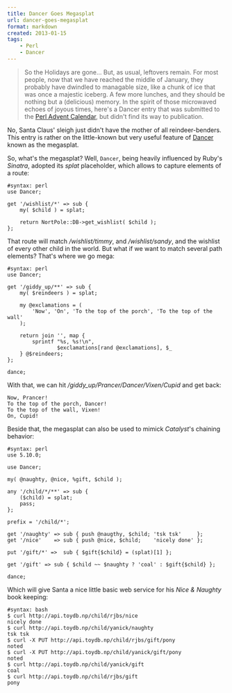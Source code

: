 ```yaml
---
title: Dancer Goes Megasplat
url: dancer-goes-megasplat
format: markdown
created: 2013-01-15
tags:
    - Perl
    - Dancer
---
```


> So the Holidays are gone... But, as usual, leftovers remain. For most
> people, now that we
> have reached the middle of January, they probably have dwindled to managable
> size, like a chunk of ice that was once a majestic iceberg. A few more
> lunches, and they should be nothing but a (delicious) memory.
> In the spirit of those microwaved echoes of joyous times, here's a 
> Dancer entry that was submitted to the [Perl Advent Calendar](http://perladvent.org/), 
> but didn't find its way to publication.

No, Santa Claus' sleigh just didn't have the mother of all reindeer-benders.
This entry is rather on the little-known but very useful feature of
[Dancer](cpan)
known as the megasplat.

So, what's the megasplat? Well, `Dancer`, being heavily influenced by Ruby's
*Sinatra*, adopted its *splat* placeholder, which allows to capture elements
of a route:

    #syntax: perl
    use Dancer;

    get '/wishlist/*' => sub {
        my( $child ) = splat;

        return NortPole::DB->get_wishlist( $child );
    };

That route will match */wishlist/timmy*, and */wishlist/sandy*, and
the wishlist of every other child in the world.  But what if we want to match
several path elements? That's where we go mega:

    #syntax: perl
    use Dancer;

    get '/giddy_up/**' => sub {
        my( $reindeers ) = splat;

        my @exclamations = ( 
            'Now', 'On', 'To the top of the porch', 'To the top of the wall' 
        );

        return join '', map { 
            sprintf "%s, %s!\n",
                    $exclamations[rand @exclamations], $_ 
        } @$reindeers;
    };

    dance;

With that, we can hit */giddy_up/Prancer/Dancer/Vixen/Cupid* and get back:

    Now, Prancer!
    To the top of the porch, Dancer!
    To the top of the wall, Vixen!
    On, Cupid!

Beside that, the megasplat can also be used to mimick *Catalyst*'s chaining
behavior:  

    #syntax: perl
    use 5.10.0;

    use Dancer;

    my( @naughty, @nice, %gift, $child );

    any '/child/*/**' => sub {
        ($child) = splat;
        pass;
    };

    prefix = '/child/*';

    get '/naughty' => sub { push @naugthy, $child; 'tsk tsk'     };
    get '/nice'    => sub { push @nice, $child;    'nicely done' };

    put '/gift/*' =>  sub { $gift{$child} = (splat)[1] };

    get '/gift' => sub { $child ~~ $naughty ? 'coal' : $gift{$child} };

    dance;

Which will give Santa a nice little basic web service for his *Nice &
Naughty* book keeping:

    #syntax: bash
    $ curl http://api.toydb.np/child/rjbs/nice
    nicely done
    $ curl http://api.toydb.np/child/yanick/naughty
    tsk tsk
    $ curl -X PUT http://api.toydb.np/child/rjbs/gift/pony
    noted
    $ curl -X PUT http://api.toydb.np/child/yanick/gift/pony
    noted
    $ curl http://api.toydb.np/child/yanick/gift
    coal
    $ curl http://api.toydb.np/child/rjbs/gift
    pony

